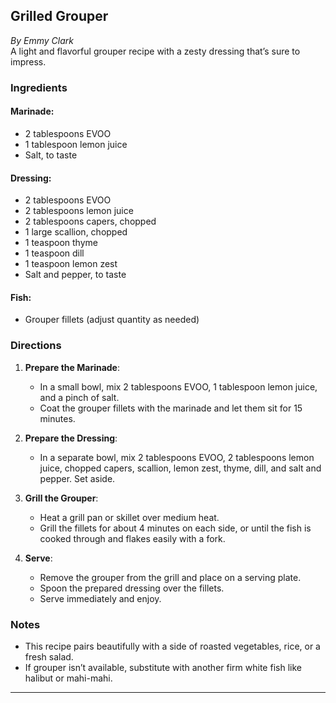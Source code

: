 ## Grilled Grouper

_By Emmy Clark_  
A light and flavorful grouper recipe with a zesty dressing that’s sure to impress.

### Ingredients
#### Marinade:
- 2 tablespoons EVOO
- 1 tablespoon lemon juice
- Salt, to taste

#### Dressing:
- 2 tablespoons EVOO
- 2 tablespoons lemon juice
- 2 tablespoons capers, chopped
- 1 large scallion, chopped
- 1 teaspoon thyme
- 1 teaspoon dill
- 1 teaspoon lemon zest
- Salt and pepper, to taste

#### Fish:
- Grouper fillets (adjust quantity as needed)

### Directions
1. **Prepare the Marinade**:
   - In a small bowl, mix 2 tablespoons EVOO, 1 tablespoon lemon juice, and a pinch of salt.
   - Coat the grouper fillets with the marinade and let them sit for 15 minutes.

2. **Prepare the Dressing**:
   - In a separate bowl, mix 2 tablespoons EVOO, 2 tablespoons lemon juice, chopped capers, scallion, lemon zest, thyme, dill, and salt and pepper. Set aside.

3. **Grill the Grouper**:
   - Heat a grill pan or skillet over medium heat.
   - Grill the fillets for about 4 minutes on each side, or until the fish is cooked through and flakes easily with a fork.

4. **Serve**:
   - Remove the grouper from the grill and place on a serving plate.
   - Spoon the prepared dressing over the fillets.
   - Serve immediately and enjoy.

### Notes
- This recipe pairs beautifully with a side of roasted vegetables, rice, or a fresh salad.
- If grouper isn’t available, substitute with another firm white fish like halibut or mahi-mahi.

---